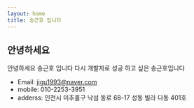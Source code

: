 ```yaml
---
layout: home
title: 송근호 입니다
---
```


## 안녕하세요 
안녕하세요 송근호 입니다 
다시 개발자로 성공 하고 싶은 송근호입니다
-  Email: jigu1993@naver.com
-  mobile: 010-2253-3951
- adderss: 인천시 미추홀구 낙섬 동로 68-17 성동 빌라 다동 401호